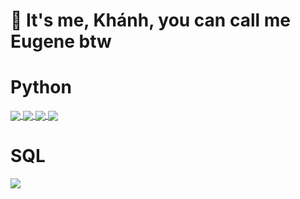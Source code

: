 
# 👀 It's me, Khánh, you can call me Eugene btw


# Python
<a href="https://github.com/eugenenguyn/Food_Delivery_Time_Prediction">
  <!-- Change the `github-readme-stats.anuraghazra1.vercel.app` to `github-readme-stats.vercel.app`  -->
  <img align="center" src="https://github-readme-stats.anuraghazra1.vercel.app/api/pin/?username=eugenenguyn&repo=Food_Delivery_Time_Prediction&theme=merko"/>
</a>    
<a href="https://github.com/eugenenguyn/Project_RFM">
  <!-- Change the `github-readme-stats.anuraghazra1.vercel.app` to `github-readme-stats.vercel.app`  -->
  <img align="center" src="https://github-readme-stats.anuraghazra1.vercel.app/api/pin/?username=eugenenguyn&repo=Project_RFM&theme=tokyonight"/>
</a>

<a href="https://github.com/eugenenguyn/Corhort_Analysis">
  <!-- Change the `github-readme-stats.anuraghazra1.vercel.app` to `github-readme-stats.vercel.app`  -->
  <img align="center" src="https://github-readme-stats.anuraghazra1.vercel.app/api/pin/?username=eugenenguyn&repo=Corhort_Analysis&theme=highcontrast"/>
</a>
<a href="https://github.com/eugenenguyn/Movies_Recommendation">
  <!-- Change the `github-readme-stats.anuraghazra1.vercel.app` to `github-readme-stats.vercel.app`  -->
  <img align="center" src="https://github-readme-stats.anuraghazra1.vercel.app/api/pin/?username=eugenenguyn&repo=Movies_Recommendation&theme=synthwave"/>
</a>

# SQL
<a href="https://github.com/eugenenguyn/SQL-DannysDiner">
  <!-- Change the `github-readme-stats.anuraghazra1.vercel.app` to `github-readme-stats.vercel.app`  -->
  <img align="center" src="https://github-readme-stats.anuraghazra1.vercel.app/api/pin/?username=eugenenguyn&repo=SQL-DannysDiner&theme=onedark"/>
</a>  
